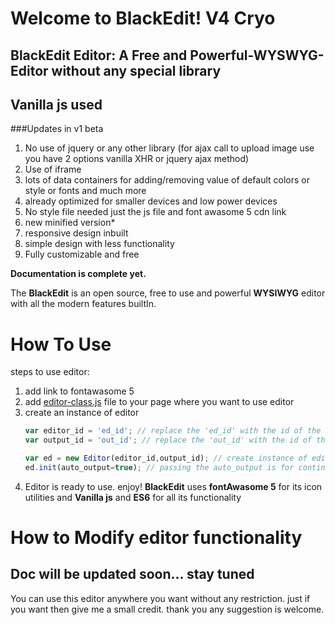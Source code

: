 # Welcome to BlackEdit! V4 Cryo 
## BlackEdit Editor: A Free and Powerful-WYSWYG-Editor without any special library 
## Vanilla js used 

###Updates in v1 beta
1. No use of jquery or any other library (for ajax call to upload image use you have 2 options vanilla XHR or jquery ajax method)
2. Use of iframe
3. lots of data containers for adding/removing value of default colors or style or fonts and much more 
4. already optimized for smaller devices and low power devices
5. No style file needed just the js file and font awasome 5 cdn link
6. new minified version*
7. responsive design inbuilt
8. simple design with less functionality
9. Fully customizable and free


**Documentation is complete yet.**

The **BlackEdit** is an open source, free to use and powerful **WYSIWYG** editor with all the modern features builtIn.


# How To Use
steps to use editor:
1. add link to fontawasome 5 
2. add [editor-class.js](https://github.com/raj457036/BlackEdit/blob/master/v4/editor-class.js) file to your page where you want to use editor
3. create an instance of editor 
    ```javascript
    var editor_id = 'ed_id'; // replace the 'ed_id' with the id of the element where you want to put the editor
    var output_id = 'out_id'; // replace the 'out_id' with the id of the element where you want to put the output html
    
    var ed = new Editor(editor_id,output_id); // create instance of editor with provided editor_id and output_id(optional)
    ed.init(auto_output=true); // passing the auto_output is for contineous update of output in every keystroke.
    ```
4. Editor is ready to use. enjoy!
**BlackEdit** uses **fontAwasome 5** for its icon utilities and **Vanilla js** and **ES6** for all its functionality

# How to Modify editor functionality
## Doc will be updated soon... stay tuned

You can use this editor anywhere you want without any restriction. just if you want then give me a small credit.
thank you any suggestion is welcome.
